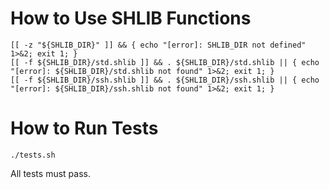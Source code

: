 # How to Use SHLIB Functions

````
[[ -z "${SHLIB_DIR}" ]] && { echo "[error]: SHLIB_DIR not defined" 1>&2; exit 1; }
[[ -f ${SHLIB_DIR}/std.shlib ]] && . ${SHLIB_DIR}/std.shlib || { echo "[error]: ${SHLIB_DIR}/std.shlib not found" 1>&2; exit 1; }
[[ -f ${SHLIB_DIR}/ssh.shlib ]] && . ${SHLIB_DIR}/ssh.shlib || { echo "[error]: ${SHLIB_DIR}/ssh.shlib not found" 1>&2; exit 1; }

````

# How to Run Tests

```
./tests.sh
```

All tests must pass.